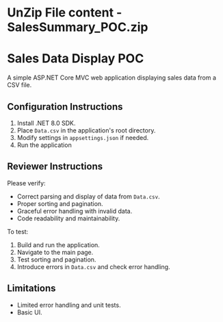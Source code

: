 # UnZip File content -SalesSummary_POC.zip

# Sales Data Display POC

A simple ASP.NET Core MVC web application displaying sales data from a CSV file.

## Configuration Instructions

1.  Install .NET 8.0 SDK.
2.  Place `Data.csv` in the application's root directory.
3.  Modify settings in `appsettings.json` if needed.
4.  Run the application 

## Reviewer Instructions

Please verify:

*   Correct parsing and display of data from `Data.csv`.
*   Proper sorting and pagination.
*   Graceful error handling with invalid data.
*   Code readability and maintainability.

To test:

1.  Build and run the application.
2.  Navigate to the main page.
3.  Test sorting and pagination.
4.  Introduce errors in `Data.csv` and check error handling.

## Limitations

*   Limited error handling and unit tests.
*   Basic UI.
